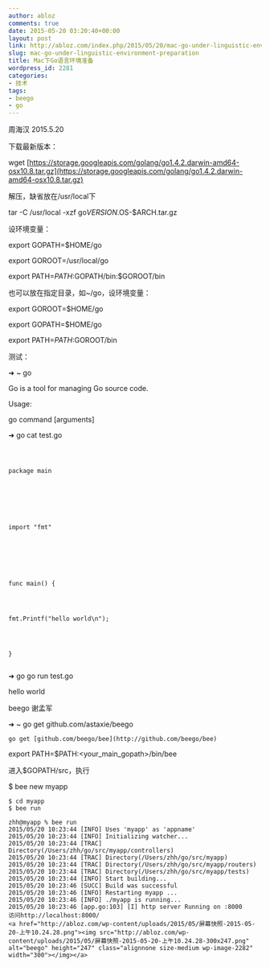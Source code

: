 ```yaml
---
author: abloz
comments: true
date: 2015-05-20 03:20:40+00:00
layout: post
link: http://abloz.com/index.php/2015/05/20/mac-go-under-linguistic-environment-preparation/
slug: mac-go-under-linguistic-environment-preparation
title: Mac下Go语言环境准备
wordpress_id: 2281
categories:
- 技术
tags:
- beego
- go
---
```


周海汉 2015.5.20




下载最新版本：




wget [https://storage.googleapis.com/golang/go1.4.2.darwin-amd64-osx10.8.tar.gz](https://storage.googleapis.com/golang/go1.4.2.darwin-amd64-osx10.8.tar.gz)







解压，缺省放在/usr/local下




tar -C /usr/local -xzf go$VERSION.$OS-$ARCH.tar.gz




设环境变量：







export GOPATH=$HOME/go




export GOROOT=/usr/local/go




export PATH=$PATH:$GOPATH/bin:$GOROOT/bin




也可以放在指定目录，如~/go，设环境变量：




export GOROOT=$HOME/go




export GOPATH=$HOME/go




export PATH=$PATH:$GOROOT/bin







测试：




➜ ~ go




Go is a tool for managing Go source code.







Usage:







go command [arguments]







➜ go cat test.go



```



package main







import "fmt"







func main() {




fmt.Printf("hello world\n");




}


```



➜ go go run test.go




hello world







beego 谢孟军




➜ ~ go get github.com/astaxie/beego




`go get [github.com/beego/bee](http://github.com/beego/bee)`




export PATH=$PATH:<your_main_gopath>/bin/bee




进入$GOPATH/src，执行




$ bee new myapp






    
    $ cd myapp
    $ bee run
    
    zhh@myapp % bee run
    2015/05/20 10:23:44 [INFO] Uses 'myapp' as 'appname'
    2015/05/20 10:23:44 [INFO] Initializing watcher...
    2015/05/20 10:23:44 [TRAC] Directory(/Users/zhh/go/src/myapp/controllers)
    2015/05/20 10:23:44 [TRAC] Directory(/Users/zhh/go/src/myapp)
    2015/05/20 10:23:44 [TRAC] Directory(/Users/zhh/go/src/myapp/routers)
    2015/05/20 10:23:44 [TRAC] Directory(/Users/zhh/go/src/myapp/tests)
    2015/05/20 10:23:44 [INFO] Start building...
    2015/05/20 10:23:46 [SUCC] Build was successful
    2015/05/20 10:23:46 [INFO] Restarting myapp ...
    2015/05/20 10:23:46 [INFO] ./myapp is running...
    2015/05/20 10:23:46 [app.go:103] [I] http server Running on :8000
    访问http://localhost:8000/
    <a href="http://abloz.com/wp-content/uploads/2015/05/屏幕快照-2015-05-20-上午10.24.28.png"><img src="http://abloz.com/wp-content/uploads/2015/05/屏幕快照-2015-05-20-上午10.24.28-300x247.png" alt="beego" height="247" class="alignnone size-medium wp-image-2282" width="300"></img></a>
    
    




